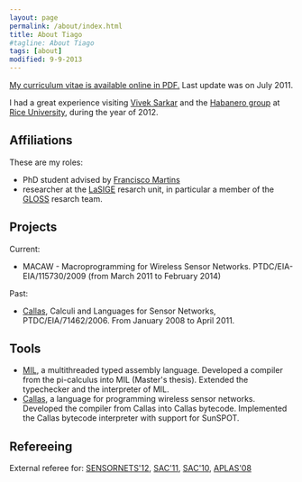 ```yaml
---
layout: page
permalink: /about/index.html
title: About Tiago
#tagline: About Tiago
tags: [about]
modified: 9-9-2013
---
```


[My curriculum vitae is available online in PDF.](cv-en.pdf) Last update was on
July 2011.

I had a great experience visiting [Vivek Sarkar] and the [Habanero group] at
[Rice University], during the year of 2012.

## Affiliations

These are my roles:
    
 * PhD student advised by [Francisco Martins]
 * researcher at the [LaSIGE] resarch unit, in particular a member of
   the [GLOSS] resarch team.

## Projects
    
Current:
  
  * MACAW - Macroprogramming for Wireless Sensor Networks.
    PTDC/EIA-EIA/115730/2009 (from March 2011 to February 2014)

Past:

  *	[Callas], Calculi and Languages for Sensor Networks,
	PTDC/EIA/71462/2006. From January 2008 to April 2011.

## Tools

  * [MIL], a multithreaded typed assembly language. Developed a compiler
    from the pi-calculus into MIL (Master's thesis). Extended
    the typechecker and the interpreter of MIL.
  * [Callas], a language for programming wireless sensor networks. Developed
    the compiler from Callas into Callas bytecode. Implemented the Callas
    bytecode interpreter with support for SunSPOT.

## Refereeing

External referee for: [SENSORNETS'12], [SAC'11], [SAC'10], [APLAS'08]

[Rice University]: http://rice.edu/
[SENSORNETS'12]: http://www.sensornets.org/
[APLAS'08]: http://research.microsoft.com/en-us/um/people/grama/APLAS2008/
[SAC'11]: http://www.acm.org/conferences/sac/sac2011/
[SAC'10]: http://www.acm.org/conferences/sac/sac2010/
[Callas]: http://www.dcc.fc.up.pt/callas/
[MIL]: http://gloss.di.fc.ul.pt/?q=node/60
[GLOSS]: http://gloss.di.fc.ul.pt
[LaSIGE]: http://lasige.di.fc.ul.pt/
[Francisco Martins]: http://homepages.di.fc.ul.pt/~fmartins/
[Vivek Sarkar]:  http://www.cs.rice.edu/~vsarkar/
[Habanero group]: http://habanero.rice.edu/

